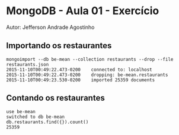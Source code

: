 # MongoDB - Aula 01 - Exercício
Autor: Jefferson Andrade Agostinho

## Importando os restaurantes

```
mongoimport --db be-mean --collection restaurants --drop --file restaurants.json
2015-11-10T00:49:22.473-0200	connected to: localhost
2015-11-10T00:49:22.473-0200	dropping: be-mean.restaurants
2015-11-10T00:49:23.530-0200	imported 25359 documents
```

## Contando os restaurantes

```
use be-mean
switched to db be-mean
db.restaurants.find({}).count()
25359
```
